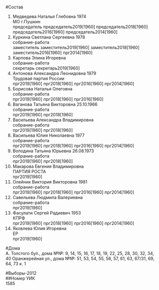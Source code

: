 #Состав  
1. Медведева Наталья Глебовна 1974  
    МО г.Пушкин  
    председатель председатель2019[1960] председатель2018[1960] председатель2016[1960] председатель2014[1960]  
2. Куркина Светлана Сергеевна 1978  
    собрание-работа  
    заместитель заместитель2019[1960] заместитель2018[1960] заместитель2016[1960] прг2014[1960]  
3. Карпова Элина Игоревна  
    собрание-работа  
    секретарь секретарь2019[1960]  
4. Антонова Александра Леонидовна 1979  
    Трудовая партия России  
    прг2019[1960] прг2018[1960] прг2016[1960] прг2014[1960]  
5. Борисова Наталья Олеговна  
    собрание-работа  
    прг2019[1960] прг2018[1960] прг2016[1960]  
6. Ваганова Татьяна Викторовна 25.10.1966  
    собрание-работа  
    прг2019[1960] прг2018[1960]  
7. Васильева Александра Владимировна  
    собрание-работа  
    прг2019[1960] прг2018[1960]  
8. Васильева Юлия Николаевна 1977  
    собрание-работа  
    прг2019[1960] прг2018[1960] прг2016[1960] прг2014[1960]  
9. Володина Татьяна Юрьевна 26.08.1973  
    собрание-работа  
    прг2019[1960] прг2018[1960]  
10. Макарова Евгения Владимировна  
    ПАРТИЯ РОСТА  
    прг2019[1960]  
11. Олейник Виктория Викторовна 1981  
    собрание-работа  
    прг2019[1960] прг2018[1960] прг2016[1960] прг2014[1960]  
12. Савельева Людмила Валериевна  
    собрание-работа  
    прг2019[1960]  
13. Фасулати Сергей Радиевич 1953  
    КПРФ  
    прг2019[1960] прг2018[1960] прг2016[1960] прг2014[1960]  
14. Яковлева Юлия Игоревна  
    ЕР  
    прг2019[1960]  
  
#Дома  
А. Толстого бул., дома №№:  9, 14, 15, 16, 17, 18, 19, 22, 25, 28, 30, 32, 34, 40 Оранжерейная ул., дома №№: 51, 53, 54, 55, 56, 57, 61, 63, 67/31, 69, 64, 73 к. 1  
  
#Выборы-2012  
##Номер УИК  
1585  
